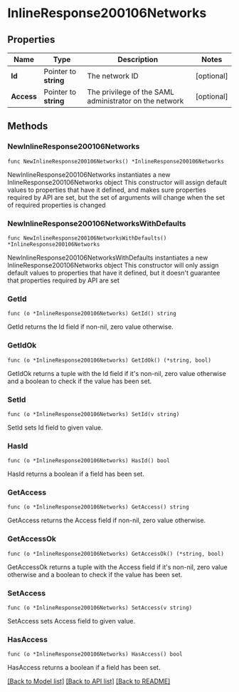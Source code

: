 # InlineResponse200106Networks

## Properties

Name | Type | Description | Notes
------------ | ------------- | ------------- | -------------
**Id** | Pointer to **string** | The network ID | [optional] 
**Access** | Pointer to **string** | The privilege of the SAML administrator on the network | [optional] 

## Methods

### NewInlineResponse200106Networks

`func NewInlineResponse200106Networks() *InlineResponse200106Networks`

NewInlineResponse200106Networks instantiates a new InlineResponse200106Networks object
This constructor will assign default values to properties that have it defined,
and makes sure properties required by API are set, but the set of arguments
will change when the set of required properties is changed

### NewInlineResponse200106NetworksWithDefaults

`func NewInlineResponse200106NetworksWithDefaults() *InlineResponse200106Networks`

NewInlineResponse200106NetworksWithDefaults instantiates a new InlineResponse200106Networks object
This constructor will only assign default values to properties that have it defined,
but it doesn't guarantee that properties required by API are set

### GetId

`func (o *InlineResponse200106Networks) GetId() string`

GetId returns the Id field if non-nil, zero value otherwise.

### GetIdOk

`func (o *InlineResponse200106Networks) GetIdOk() (*string, bool)`

GetIdOk returns a tuple with the Id field if it's non-nil, zero value otherwise
and a boolean to check if the value has been set.

### SetId

`func (o *InlineResponse200106Networks) SetId(v string)`

SetId sets Id field to given value.

### HasId

`func (o *InlineResponse200106Networks) HasId() bool`

HasId returns a boolean if a field has been set.

### GetAccess

`func (o *InlineResponse200106Networks) GetAccess() string`

GetAccess returns the Access field if non-nil, zero value otherwise.

### GetAccessOk

`func (o *InlineResponse200106Networks) GetAccessOk() (*string, bool)`

GetAccessOk returns a tuple with the Access field if it's non-nil, zero value otherwise
and a boolean to check if the value has been set.

### SetAccess

`func (o *InlineResponse200106Networks) SetAccess(v string)`

SetAccess sets Access field to given value.

### HasAccess

`func (o *InlineResponse200106Networks) HasAccess() bool`

HasAccess returns a boolean if a field has been set.


[[Back to Model list]](../README.md#documentation-for-models) [[Back to API list]](../README.md#documentation-for-api-endpoints) [[Back to README]](../README.md)


